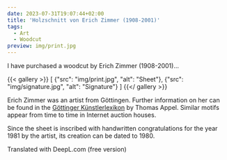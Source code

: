```yaml
---
date: 2023-07-31T19:07:44+02:00
title: 'Holzschnitt von Erich Zimmer (1908-2001)'
tags:
  - Art
  - Woodcut
preview: img/print.jpg
---
```


I have purchased a woodcut by Erich Zimmer (1908-2001)...
<!--more-->

{{< gallery >}}
[
  {"src": "img/print.jpg", "alt": "Sheet"},
  {"src": "img/signature.jpg", "alt": "Signature"}
]
{{</ gallery >}}

Erich Zimmer was an artist from Göttingen. Further information on her can be found in the [Göttinger Künstlerlexikon](https://univerlag.uni-goettingen.de/bitstream/handle/3/isbn-978-3-86395-504-5/Appel_diss.pdf) by Thomas Appel.
Similar motifs appear from time to time in Internet auction houses.

Since the sheet is inscribed with handwritten congratulations for the year 1981 by the artist, its creation can be dated to 1980.

Translated with DeepL.com (free version)
